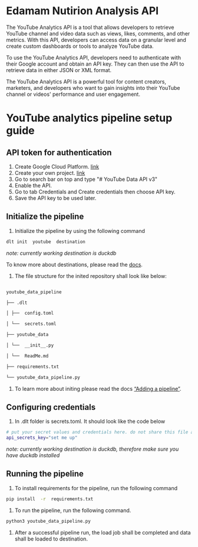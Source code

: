 
# Edamam Nutirion Analysis API


The YouTube Analytics API is a tool that allows developers to retrieve YouTube channel and video data such as views, likes, comments, and other metrics. With this API, developers can access data on a granular level and create custom dashboards or tools to analyze YouTube data.

To use the YouTube Analytics API, developers need to authenticate with their Google account and obtain an API key. They can then use the API to retrieve data in either JSON or XML format.

The YouTube Analytics API is a powerful tool for content creators, marketers, and developers who want to gain insights into their YouTube channel or videos' performance and user engagement.


# YouTube analytics pipeline setup guide

## API token for authentication

1. Create Google Cloud Platform. [link](https://cloud.google.com/) 
2. Create your own project. [link](https://developers.google.com/workspace/guides/create-project)
3. Go to search bar on top and type "# YouTube Data API v3"
4. Enable the API.
5. Go to tab Credentials and Create credentials then choose API key.
6. Save the API key to be used later.

## Initialize the pipeline

  

1. Initialize the pipeline by using the following command

  

```bash
dlt init  youtube  destination
```
*note: currently working destination is duckdb*

  

To know more about destinations, please read the [docs](https://dlthub.com/docs/destinations).

  

1. The file structure for the inited repository shall look like below:

  

```bash

youtube_data_pipeline

├── .dlt

│ ├──  config.toml

│ └──  secrets.toml

├── youtube_data

│ └──  __init__.py

│ └──  ReadMe.md

├── requirements.txt

└── youtube_data_pipeline.py
```

 

1. To learn more about initing please read the docs [“Adding a pipeline”](https://dlthub.com/docs/walkthroughs/add-a-pipeline).

## Configuring credentials

  

1. In .dlt folder is secrets.toml. It should look like the code below

  

```bash
# put your secret values and credentials here. do not share this file and do not push it to github
api_secrets_key="set me up"
```
*note: currently working destination is duckdb, therefore make sure you have duckdb installed*
  
## Running the pipeline

  

1. To install requirements for the pipeline, run the following command

  

```bash
pip install  -r  requirements.txt
```

  

1. To run the pipeline, run the following command.

  

```bash
python3 youtube_data_pipeline.py
```

  

1. After a successful pipeline run, the load job shall be completed and data shall be loaded to destination.